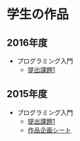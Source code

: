 # 学生の作品

## 2016年度
- プログラミング入門
	- [提出課題1](lecture/2016infoG/prog1.md)

## 2015年度
- プログラミング入門
	- [提出課題1](lecture/2015infoG/prog1.md)
	- [作品企画シート](lecture/2015infoG/SubmittedProposal.pdf)